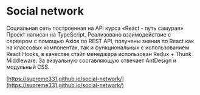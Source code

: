 # Social network

Социальная сеть построенная на API курса «React - путь самурая» Проект написан на TypeScript. Реализовано взаимодействие с сервером с помощью Axios по REST API, получены знания по React как на классовых компонентах, так и функциональных с использованием React Hooks, в качестве стэйт менеджера использован Redux + Thunk Middleware. За визуальную составляющую отвечает AntDesign и модульный CSS.

[https://supreme331.github.io/social-network/](https://supreme331.github.io/social-network/)
